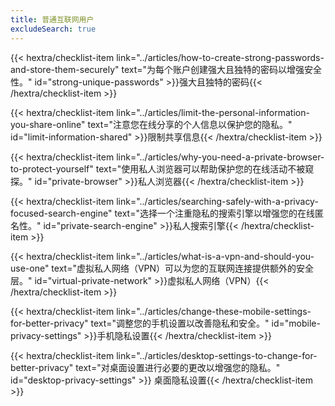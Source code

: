 ```yaml
---
title: 普通互联网用户
excludeSearch: true
---
```

{{< hextra/checklist-item link="../articles/how-to-create-strong-passwords-and-store-them-securely" text="为每个账户创建强大且独特的密码以增强安全性。" id="strong-unique-passwords" >}}强大且独特的密码{{< /hextra/checklist-item >}}

{{< hextra/checklist-item link="../articles/limit-the-personal-information-you-share-online" text="注意您在线分享的个人信息以保护您的隐私。" id="limit-information-shared" >}}限制共享信息{{< /hextra/checklist-item >}}

{{< hextra/checklist-item link="../articles/why-you-need-a-private-browser-to-protect-yourself" text="使用私人浏览器可以帮助保护您的在线活动不被窥探。" id="private-browser" >}}私人浏览器{{< /hextra/checklist-item >}}

{{< hextra/checklist-item link="../articles/searching-safely-with-a-privacy-focused-search-engine" text="选择一个注重隐私的搜索引擎以增强您的在线匿名性。" id="private-search-engine" >}}私人搜索引擎{{< /hextra/checklist-item >}}

{{< hextra/checklist-item link="../articles/what-is-a-vpn-and-should-you-use-one" text="虚拟私人网络（VPN）可以为您的互联网连接提供额外的安全层。" id="virtual-private-network" >}}虚拟私人网络（VPN）{{< /hextra/checklist-item >}}

{{< hextra/checklist-item link="../articles/change-these-mobile-settings-for-better-privacy" text="调整您的手机设置以改善隐私和安全。" id="mobile-privacy-settings" >}}手机隐私设置{{< /hextra/checklist-item >}}

{{< hextra/checklist-item link="../articles/desktop-settings-to-change-for-better-privacy" text="对桌面设置进行必要的更改以增强您的隐私。" id="desktop-privacy-settings" >}} 桌面隐私设置{{< /hextra/checklist-item >}}